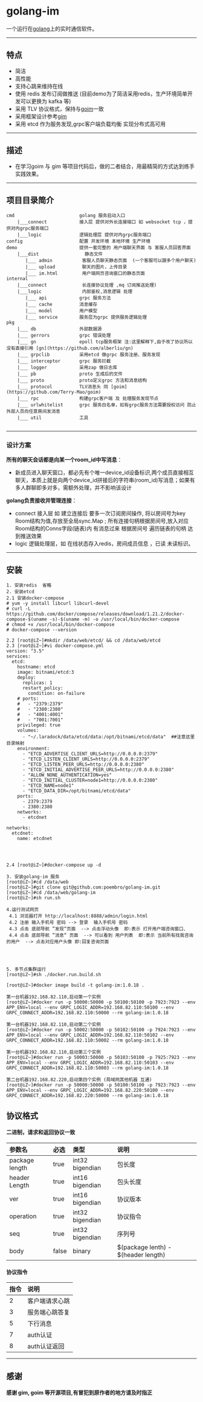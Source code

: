 # golang-im  
一个运行在[golang](#)上的实时通信软件。

---

## 特点
- 简洁
- 高性能
- 支持心跳来维持在线
- 使用 redis 发布订阅做推送 (目前demo为了简洁采用redis，生产环境简单开发可以更换为 kafka 等)
- 采用 TLV 协议格式，保持与[goim](https://github.com/Terry-Mao/goim)一致
- 采用框架设计参考[gim](https://github.com/alberliu/gim)
- 采用 etcd 作为服务发现,grpc客户端负载均衡 实现分布式高可用


---

## 描述
- 在学习goim 与 gim 等项目代码后，做的二者结合，用最精简的方式达到练手实践效果。 

---

## 项目目录简介
``` 
cmd                        golang 服务启动入口
    |___connect            接入层 提供对外长连接端口 如 websocket tcp ，提供对内grpc服务端口
    |___logic              逻辑处理层 提供对内grpc服务端口 
config                     配置 开发环境 本地环境 生产环境
demo                       提供一套完整的 用户端聊天界面 与 客服人员回答界面
    |___dist                 静态文件
       |___ admin           客服人员聊天静态页面  (一个客服可以跟多个用户聊天)
       |___ upload          聊天的图片，上传目录
       |___ im.html         用户端网页咨询窗口的静态页面
internal             
    |___connect             长连接协议处理 ,mq 订阅推送处理)
    |___logic               内部鉴权,消息逻辑 处理
       |___ api            grpc 服务方法
       |___ cache          消息缓存
       |___ model          用户模型
       |___ service        服务层为grpc 提供服务逻辑处理
pkg 
    |___ db                外部数据源
    |___ gerrors           grpc 错误处理
    |___ gn                epoll tcp服务框架 注:这里解释下,由于改了协议所以没有直接引用 [gn](https://github.com/alberliu/gn)
    |___ grpclib           采用etcd 做grpc 服务注册、服务发现
    |___ interceptor       grpc 服务拦截 
    |___ logger            采用zap 做日志库
    |___ pb                proto 生成后的文件
    |___ proto             proto定义grpc 方法和消息结构
    |___ protocol          TLV消息头 同 [goim](https://github.com/Terry-Mao/goim)  
    |___ rpc               构建grpc客户端 及 处理服务发现节点
    |___ urlwhitelist      grpc 服务白名单，如有grpc服务方法需要授权访问 防止外部人员向任意房间发消息
    |___ util              工具
 
``` 

---

### 设计方案
**所有的聊天会话都是向某一个room_id中写消息**：
- 新成员进入聊天窗口，都必先有个唯一device_id设备标识,两个成员直接相互聊天，本质上就是向两个device_id拼接后的字符串(room_id)写消息；如果有多人群聊即多对多，需额外处理，并不影响该设计


**golang负责接收并管理连接**：
- connect 接入层 如  建立连接后 要多一次订阅房间操作,  将以房间号为key  Room结构为值,存放至全局sync.Map ; 所有连接句柄根据房间号,放入对应Room结构的Conns字段(链表)内  有消息过来 根据房间号 遍历链表的句柄 达到推送效果
- logic   逻辑处理层，如 在线状态存入redis，房间成员信息 ，已读 未读标识。

---

## 安装
``` 
1. 安装redis  省略
2. 安装etcd 
2.1 安装docker-compose 
# yum -y install libcurl libcurl-devel
# curl -L https://github.com/docker/compose/releases/download/1.21.2/docker-compose-$(uname -s)-$(uname -m) -o /usr/local/bin/docker-compose
# chmod +x /usr/local/bin/docker-compose
# docker-compose --version

2.2 [root@iZ~]#mkdir /data/web/etcd/ && cd /data/web/etcd
2.3 [root@iZ~]#vi docker-compose.yml
version: "3.5"
services:
  etcd:
    hostname: etcd
    image: bitnami/etcd:3
    deploy:
      replicas: 1
      restart_policy:
        condition: on-failure
    # ports:
    #   - "2379:2379"
    #   - "2380:2380"
    #   - "4001:4001"
    #   - "7001:7001"
    privileged: true
    volumes:
      - "~/.laradock/data/etcd/data:/opt/bitnami/etcd/data"  ##注意这里目录映射
    environment:
      - "ETCD_ADVERTISE_CLIENT_URLS=http://0.0.0.0:2379"
      - "ETCD_LISTEN_CLIENT_URLS=http://0.0.0.0:2379"
      - "ETCD_LISTEN_PEER_URLS=http://0.0.0.0:2380"
      - "ETCD_INITIAL_ADVERTISE_PEER_URLS=http://0.0.0.0:2380"
      - "ALLOW_NONE_AUTHENTICATION=yes"
      - "ETCD_INITIAL_CLUSTER=node1=http://0.0.0.0:2380"
      - "ETCD_NAME=node1"
      - "ETCD_DATA_DIR=/opt/bitnami/etcd/data"
    ports:
      - 2379:2379
      - 2380:2380
    networks:
      - etcdnet

networks:
  etcdnet:
    name: etcdnet




2.4 [root@iZ~]#docker-compose up -d 

3. 安装golang-im 服务
[root@iZ~]#cd /data/web
[root@iZ~]#git clone git@github.com:poembro/golang-im.git 
[root@iZ~]#cd /data/web/golang-im
[root@iZ~]#sh run.sh

4.运行测试网页  
 4.1 浏览器打开 http://localhost:8888/admin/login.html
 4.2 注册 输入手机号 密码 --> 登录  输入手机号 密码
 4.3 点击 底部导航 ”发现“页面  --> 点击浮动头像  即:表示 打开用户端咨询窗口、
 4.4 点击 底部导航 ”消息“ 页面  --> 可以看到 用户列表  即:表示 当前所有找我咨询的用户  --> 点击对应用户头像 即:回复咨询页面




5. 多节点集群运行
[root@iZ~]#sh ./docker.run.build.sh

[root@iZ~]#docker image build -t golang-im:1.0.18 .

第一台机器192.168.82.110,启动第一个实例
[root@iZ~]#docker run -p 50000:50000 -p 50100:50100 -p 7923:7923 --env APP_ENV=local --env GRPC_LOGIC_ADDR=192.168.82.110:50100 --env GRPC_CONNECT_ADDR=192.168.82.110:50000 --rm golang-im:1.0.18

第一台机器192.168.82.110,启动第二个实例
[root@iZ~]#docker run -p 50002:50000 -p 50102:50100 -p 7924:7923 --env APP_ENV=local --env GRPC_LOGIC_ADDR=192.168.82.110:50102 --env GRPC_CONNECT_ADDR=192.168.82.110:50002 --rm golang-im:1.0.18

第一台机器192.168.82.110,启动第三个实例
[root@iZ~]#docker run -p 50003:50000 -p 50103:50100 -p 7925:7923 --env APP_ENV=local --env GRPC_LOGIC_ADDR=192.168.82.110:50103 --env GRPC_CONNECT_ADDR=192.168.82.110:50003 --rm golang-im:1.0.18

第二台机器192.168.82.220,启动第四个实例 (局域网其他机器 互通)
[root@iZ~]#docker run -p 50000:50000 -p 50100:50100 -p 7923:7923 --env APP_ENV=local --env GRPC_LOGIC_ADDR=192.168.82.220:50100 --env GRPC_CONNECT_ADDR=192.168.82.220:50000 --rm golang-im:1.0.18

``` 





## 协议格式  
#### 二进制，请求和返回协议一致 
| 参数名     | 必选  | 类型 | 说明       |
| :-----     | :---  | :--- | :---       |
| package length        | true  | int32 bigendian | 包长度 |
| header Length         | true  | int16 bigendian    | 包头长度 |
| ver        | true  | int16 bigendian    | 协议版本 |
| operation          | true | int32 bigendian | 协议指令 |
| seq         | true | int32 bigendian | 序列号 |
| body         | false | binary | $(package lenth) - $(header length) |


#### 协议指令
| 指令     | 说明  | 
| :-----     | :---  |
| 2 | 客户端请求心跳 |
| 3 | 服务端心跳答复 |
| 5 | 下行消息 |
| 7 | auth认证 |
| 8 | auth认证返回 |


---
 
## 感谢

#### 感谢 gim, goim 等开源项目,有冒犯到原作者的地方请及时指正